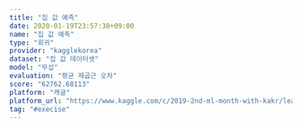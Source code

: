 ```yaml
---
title: "집 값 예측"
date: 2020-01-19T23:57:38+09:00
name: "집 값 예측"
type: "회귀"
provider: "kagglekorea"
dataset: "집 값 데이터셋"
model: "무섭"
evaluation: "평균 제곱근 오차"
score: "62762.68113"
platform: "캐글"
platform_url: "https://www.kaggle.com/c/2019-2nd-ml-month-with-kakr/leaderboard"
tag: "#execise"
---
```

